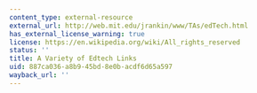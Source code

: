 ```yaml
---
content_type: external-resource
external_url: http://web.mit.edu/jrankin/www/TAs/edTech.html
has_external_license_warning: true
license: https://en.wikipedia.org/wiki/All_rights_reserved
status: ''
title: A Variety of Edtech Links
uid: 887ca036-a8b9-45bd-8e0b-acdf6d65a597
wayback_url: ''
---
```

